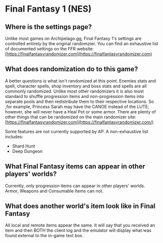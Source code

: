 # Final Fantasy 1 (NES)

## Where is the settings page?
Unlike most games on Archipelago.gg, Final Fantasy 1's settings are controlled entirely by the original randomzier. You can find an exhaustive list of documented settings on the FFR website: [https://finalfantasyrandomizer.com](https://finalfantasyrandomizer.com)

## What does randomization do to this game?
A better questions is what isn't randomized at this point. Enemies stats and spell, character spells, shop inventory and boss stats and spells are all commonly randomized. Unlike most other randomizers it is also most standard to shuffle progression items and non-progression items into separate pools and then redistribute them to their respective locations. So ,for example, Princess Sarah may have the CANOE instead of the LUTE; however, she will never have a Heal Pot or some armor. There are plenty of other things that can be randomized on the main randomizer site: [https://finalfantasyrandomizer.com](https://finalfantasyrandomizer.com/)

Some features are not currently supported by AP. A non-exhaustive list includes:
- Shard Hunt
- Deep Dungeon

## What Final Fantasy items can appear in other players' worlds?
Currently, only progression items can appear in other players' worlds. Armor, Weapons and Consumable Items can not.

## What does another world's item look like in Final Fantasy
All local and remote items appear the same. It will say that you received an item and then BOTH the client log and the emulator will display what was found external to the in-game text box.
